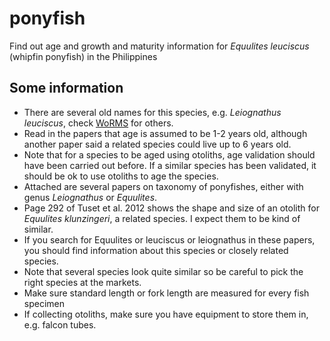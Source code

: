 # ponyfish
Find out age and growth and maturity information for _Equulites leuciscus_ (whipfin ponyfish) in the Philippines

## Some information
* There are several old names for this species, e.g. _Leiognathus leuciscus_, check [WoRMS](http://www.marinespecies.org/aphia.php?p=taxdetails&id=398520) for others.
* Read in the papers that age is assumed to be 1-2 years old, although another paper said a related species could live up to 6 years old.
* Note that for a species to be aged using otoliths, age validation should have been carried out before. If a similar species has been validated, it should be ok to use otoliths to age the species.
* Attached are several papers on taxonomy of ponyfishes, either with genus _Leiognathus_ or _Equulites_.
* Page 292 of Tuset et al. 2012 shows the shape and size of an otolith for _Equulites klunzingeri_, a related species. I expect them to be kind of similar.
* If you search for Equulites or leuciscus or leiognathus in these papers, you should find information about this species or closely related species. 
* Note that several species look quite similar so be careful to pick the right species at the markets. 
* Make sure standard length or fork length are measured for every fish specimen
* If collecting otoliths, make sure you have equipment to store them in, e.g. falcon tubes. 
